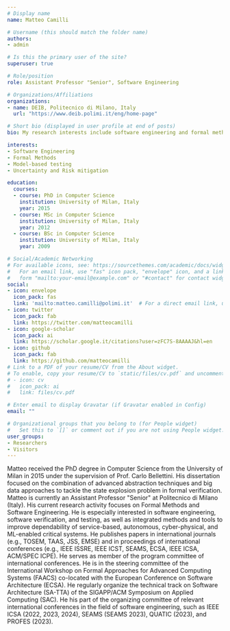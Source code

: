 ```yaml
---
# Display name
name: Matteo Camilli

# Username (this should match the folder name)
authors:
- admin

# Is this the primary user of the site?
superuser: true

# Role/position
role: Assistant Professor "Senior", Software Engineering

# Organizations/Affiliations
organizations:
- name: DEIB, Politecnico di Milano, Italy
  url: "https://www.deib.polimi.it/eng/home-page"

# Short bio (displayed in user profile at end of posts)
bio: My research interests include software engineering and formal methods.

interests:
- Software Engineering
- Formal Methods
- Model-based testing
- Uncertainty and Risk mitigation

education:
  courses:
  - course: PhD in Computer Science
    institution: University of Milan, Italy
    year: 2015
  - course: MSc in Computer Science
    institution: University of Milan, Italy
    year: 2012
  - course: BSc in Computer Science
    institution: University of Milan, Italy
    year: 2009

# Social/Academic Networking
# For available icons, see: https://sourcethemes.com/academic/docs/widgets/#icons
#   For an email link, use "fas" icon pack, "envelope" icon, and a link in the
#   form "mailto:your-email@example.com" or "#contact" for contact widget.
social:
- icon: envelope
  icon_pack: fas
  link: 'mailto:matteo.camilli@polimi.it'  # For a direct email link, use "mailto:test@example.org".
- icon: twitter
  icon_pack: fab
  link: https://twitter.com/matteocamilli
- icon: google-scholar
  icon_pack: ai
  link: https://scholar.google.it/citations?user=zFC7S-8AAAAJ&hl=en
- icon: github
  icon_pack: fab
  link: https://github.com/matteocamilli
# Link to a PDF of your resume/CV from the About widget.
# To enable, copy your resume/CV to `static/files/cv.pdf` and uncomment the lines below.  
# - icon: cv
#   icon_pack: ai
#   link: files/cv.pdf

# Enter email to display Gravatar (if Gravatar enabled in Config)
email: ""

# Organizational groups that you belong to (for People widget)
#   Set this to `[]` or comment out if you are not using People widget.  
user_groups:
- Researchers
- Visitors
---
```


Matteo received the PhD degree in Computer Science from the University of Milan in 2015 under the supervision of Prof. Carlo Bellettini. His dissertation focused on the combination of advanced abstraction techniques and big data approaches to tackle the state explosion problem in formal verification.
Matteo is currently an Assistant Professor "Senior" at Politecnico di Milano (Italy). His current research activity focuses on Formal Methods and Software Engineering.
He is especially interested in software engineering, software verification, and testing, as well as integrated methods and tools to improve dependability of service-based, autonomous, cyber-physical, and ML-enabled critical systems. He publishes papers in international journals (e.g., TOSEM, TAAS, JSS, EMSE) and in proceedings of international conferences (e.g., IEEE ISSRE, IEEE ICST, SEAMS, ECSA, IEEE ICSA, ACM/SPEC ICPE). He serves as member of the program committee of international conferences. He is in the steering committee of the International Workshop on Formal Approaches for Advanced Computing Systems (FAACS) co-located with the European Conference on Software Architecture (ECSA). He regularly organize the technical track on Software Architecture (SA-TTA) of the SIGAPP/ACM Symposium on Applied Computing (SAC). He his part of the organizing committee of relevant international conferences in the field of software engineering, such as IEEE ICSA (2022, 2023, 2024), SEAMS (SEAMS 2023), QUATIC (2023), and PROFES (2023).
